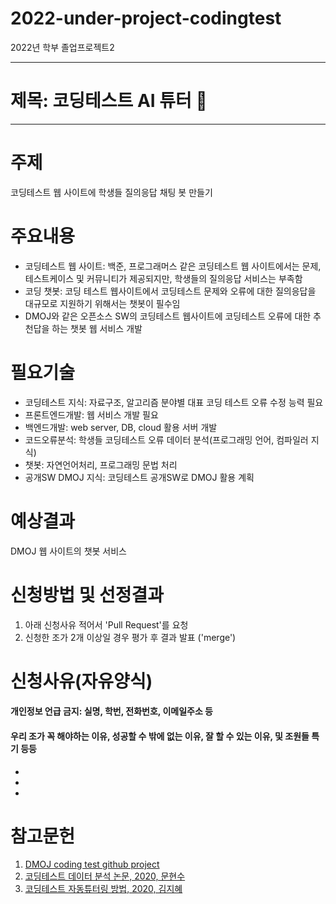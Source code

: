 # 2022-under-project-codingtest
2022년 학부 졸업프로젝트2 

* * *
# 제목: 코딩테스트 AI 튜터 :tada:
* * *

# 주제
코딩테스트 웹 사이트에 학생들 질의응답 채팅 봇 만들기

# 주요내용 
+ 코딩테스트 웹 사이트: 백준, 프로그래머스 같은 코딩테스트 웹 사이트에서는 문제, 테스트케이스 및 커뮤니티가 제공되지만, 학생들의 질의응답 서비스는 부족함
+ 코딩 챗봇: 코딩 테스트 웹사이트에서 코딩테스트 문제와 오류에 대한 질의응답을 대규모로 지원하기 위해서는 챗봇이 필수임
+ DMOJ와 같은 오픈소스 SW의 코딩테스트 웹사이트에 코딩테스트 오류에 대한 추천답을 하는 챗봇 웹 서비스 개발 

# 필요기술
+ 코딩테스트 지식: 자료구조, 알고리즘 분야별 대표 코딩 테스트 오류 수정 능력 필요
+ 프론트엔드개발: 웹 서비스 개발 필요
+ 백엔드개발: web server, DB, cloud 활용 서버 개발
+ 코드오류분석: 학생들 코딩테스트 오류 데이터 분석(프로그래밍 언어, 컴파일러 지식)
+ 챗봇: 자연언어처리, 프로그래밍 문법 처리
+ 공개SW DMOJ 지식: 코딩테스트 공개SW로 DMOJ 활용 계획


# 예상결과
DMOJ 웹 사이트의 챗봇 서비스


# 신청방법 및 선정결과
1. 아래 신청사유 적어서 'Pull Request'를 요청
2. 신청한 조가 2개 이상일 경우 평가 후 결과 발표 ('merge')

# 신청사유(자유양식) 
#### 개인정보 언급 금지: 실명, 학번, 전화번호, 이메일주소 등
#### 우리 조가 꼭 해야하는 이유, 성공할 수 밖에 없는 이유, 잘 할 수 있는 이유, 및 조원들 특기 등등
*
* 
*

# 참고문헌
1. [DMOJ coding test github project](https://github.com/DMOJ)
2. [코딩테스트 데이터 분석 논문, 2020, 문현수](https://www.dbpia.co.kr/pdf/pdfView.do?nodeId=NODE09874619&mark=0&useDate=&ipRange=N&accessgl=Y&language=ko_KR)
3. [코딩테스트 자동튜터링 방법, 2020, 김지혜](https://www.dbpia.co.kr/pdf/pdfView.do?nodeId=NODE10529782&mark=0&useDate=&ipRange=N&accessgl=Y&language=ko_KR)